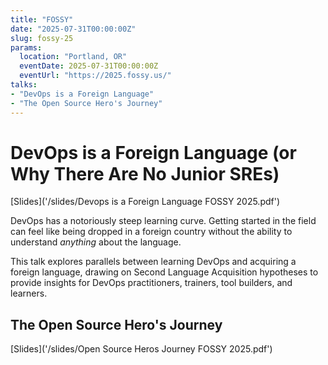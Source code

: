 ```yaml
---
title: "FOSSY"
date: "2025-07-31T00:00:00Z"
slug: fossy-25
params:
  location: "Portland, OR"
  eventDate: 2025-07-31T00:00:00Z
  eventUrl: "https://2025.fossy.us/"
talks:
- "DevOps is a Foreign Language"
- "The Open Source Hero's Journey"
---
```


# DevOps is a Foreign Language (or Why There Are No Junior SREs)

[Slides]('/slides/Devops is a Foreign Language FOSSY 2025.pdf')

DevOps has a notoriously steep learning curve. Getting started in the field can feel like being dropped in a foreign country without the ability to understand *anything* about the language.

This talk explores parallels between learning DevOps and acquiring a foreign language, drawing on Second Language Acquisition hypotheses to provide insights for DevOps practitioners, trainers, tool builders, and learners.

## The Open Source Hero's Journey
[Slides]('/slides/Open Source Heros Journey FOSSY 2025.pdf')
